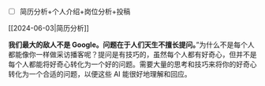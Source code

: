

- [ ] 简历分析+个人介绍+岗位分析+投稿

[[2024-06-03|简历分析]] 



**我们最大的敌人不是 Google。问题在于人们天生不擅长提问。**”为什么不是每个人都能像你一样做采访播客呢？提问是有技巧的，虽然每个人都有好奇心，但并不是每个人都能将好奇心转化为一个好的问题。需要大量的思考和技巧来将你的好奇心转化为一个合适的问题，以便这些 AI 能很好地理解和回应。



